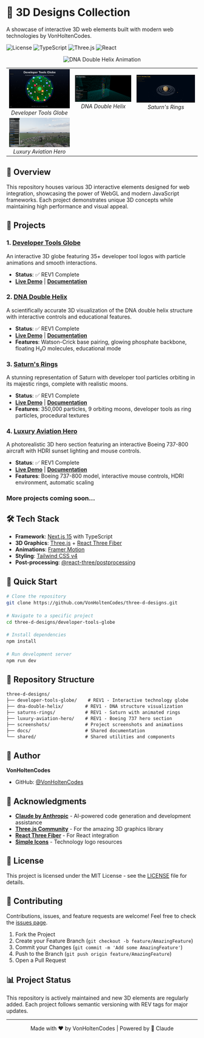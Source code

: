 # 🎨 3D Designs Collection

A showcase of interactive 3D web elements built with modern web technologies by VonHoltenCodes.

![License](https://img.shields.io/badge/license-MIT-blue.svg)
![TypeScript](https://img.shields.io/badge/TypeScript-5.0+-blue.svg)
![Three.js](https://img.shields.io/badge/Three.js-r169-green.svg)
![React](https://img.shields.io/badge/React-18.3-blue.svg)

<p align="center">
  <img src="./screenshots/dna-double-helix-github.gif" alt="DNA Double Helix Animation" width="600">
</p>

<table align="center">
  <tr>
    <td align="center">
      <img src="./screenshots/REV1-far.png" alt="Developer Tools Globe" width="300">
      <br><em>Developer Tools Globe</em>
    </td>
    <td align="center">
      <img src="./screenshots/dna-double-helix-far.png" alt="DNA Double Helix" width="300">
      <br><em>DNA Double Helix</em>
    </td>
    <td align="center">
      <img src="./screenshots/saturn-rings-REV1.png" alt="Saturn's Rings" width="300">
      <br><em>Saturn's Rings</em>
    </td>
  </tr>
  <tr>
    <td align="center">
      <img src="./luxury-aviation-hero/luxury-aviation-hero-REV1.png" alt="Luxury Aviation Hero" width="300">
      <br><em>Luxury Aviation Hero</em>
    </td>
    <td align="center">
      <!-- Placeholder for future project -->
    </td>
    <td align="center">
      <!-- Placeholder for future project -->
    </td>
  </tr>
</table>

## 🌟 Overview

This repository houses various 3D interactive elements designed for web integration, showcasing the power of WebGL and modern JavaScript frameworks. Each project demonstrates unique 3D concepts while maintaining high performance and visual appeal.

## 🚀 Projects

### 1. [Developer Tools Globe](./developer-tools-globe/)
An interactive 3D globe featuring 35+ developer tool logos with particle animations and smooth interactions.
- **Status**: ✅ REV1 Complete
- **[Live Demo](#)** | **[Documentation](./developer-tools-globe/README.md)**

### 2. [DNA Double Helix](./dna-double-helix/)
A scientifically accurate 3D visualization of the DNA double helix structure with interactive controls and educational features.
- **Status**: ✅ REV1 Complete
- **[Live Demo](#)** | **[Documentation](./dna-double-helix/DOUBLE_HELIX_README.md)**
- **Features**: Watson-Crick base pairing, glowing phosphate backbone, floating H₂O molecules, educational mode

### 3. [Saturn's Rings](./saturns-rings/)
A stunning representation of Saturn with developer tool particles orbiting in its majestic rings, complete with realistic moons.
- **Status**: ✅ REV1 Complete
- **[Live Demo](#)** | **[Documentation](./saturns-rings/README.md)**
- **Features**: 350,000 particles, 9 orbiting moons, developer tools as ring particles, procedural textures

### 4. [Luxury Aviation Hero](./luxury-aviation-hero/)
A photorealistic 3D hero section featuring an interactive Boeing 737-800 aircraft with HDRI sunset lighting and mouse controls.
- **Status**: ✅ REV1 Complete
- **[Live Demo](#)** | **[Documentation](./luxury-aviation-hero/README.md)**
- **Features**: Boeing 737-800 model, interactive mouse controls, HDRI environment, automatic scaling

### More projects coming soon...

## 🛠️ Tech Stack

- **Framework**: [Next.js 15](https://nextjs.org/) with TypeScript
- **3D Graphics**: [Three.js](https://threejs.org/) + [React Three Fiber](https://docs.pmnd.rs/react-three-fiber)
- **Animations**: [Framer Motion](https://www.framer.com/motion/)
- **Styling**: [Tailwind CSS v4](https://tailwindcss.com/)
- **Post-processing**: [@react-three/postprocessing](https://github.com/pmndrs/postprocessing)

## 🚀 Quick Start

```bash
# Clone the repository
git clone https://github.com/VonHoltenCodes/three-d-designs.git

# Navigate to a specific project
cd three-d-designs/developer-tools-globe

# Install dependencies
npm install

# Run development server
npm run dev
```

## 📁 Repository Structure

```
three-d-designs/
├── developer-tools-globe/    # REV1 - Interactive technology globe
├── dna-double-helix/        # REV1 - DNA structure visualization
├── saturns-rings/           # REV1 - Saturn with animated rings
├── luxury-aviation-hero/    # REV1 - Boeing 737 hero section
├── screenshots/             # Project screenshots and animations
├── docs/                    # Shared documentation
└── shared/                  # Shared utilities and components
```

## 👤 Author

**VonHoltenCodes**
- GitHub: [@VonHoltenCodes](https://github.com/VonHoltenCodes)

## 🙏 Acknowledgments

- **[Claude by Anthropic](https://claude.ai)** - AI-powered code generation and development assistance
- **[Three.js Community](https://threejs.org/)** - For the amazing 3D graphics library
- **[React Three Fiber](https://docs.pmnd.rs/react-three-fiber)** - For React integration
- **[Simple Icons](https://simpleicons.org/)** - Technology logo resources

## 📄 License

This project is licensed under the MIT License - see the [LICENSE](LICENSE) file for details.

## 🤝 Contributing

Contributions, issues, and feature requests are welcome! Feel free to check the [issues page](https://github.com/VonHoltenCodes/three-d-designs/issues).

1. Fork the Project
2. Create your Feature Branch (`git checkout -b feature/AmazingFeature`)
3. Commit your Changes (`git commit -m 'Add some AmazingFeature'`)
4. Push to the Branch (`git push origin feature/AmazingFeature`)
5. Open a Pull Request

## 📊 Project Status

This repository is actively maintained and new 3D elements are regularly added. Each project follows semantic versioning with REV tags for major updates.

---

<p align="center">
  Made with ❤️ by VonHoltenCodes | Powered by 🤖 Claude
</p>